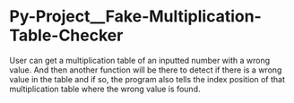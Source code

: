 # Py-Project__Fake-Multiplication-Table-Checker
User can get a multiplication table of an inputted number with a wrong value. And then another function will be there to detect if there is a wrong value in the table and if so, the program also tells the index position of that multiplication table where the wrong value is found.
